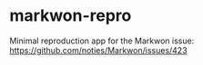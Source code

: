 # markwon-repro

Minimal reproduction app for the Markwon issue: https://github.com/noties/Markwon/issues/423
